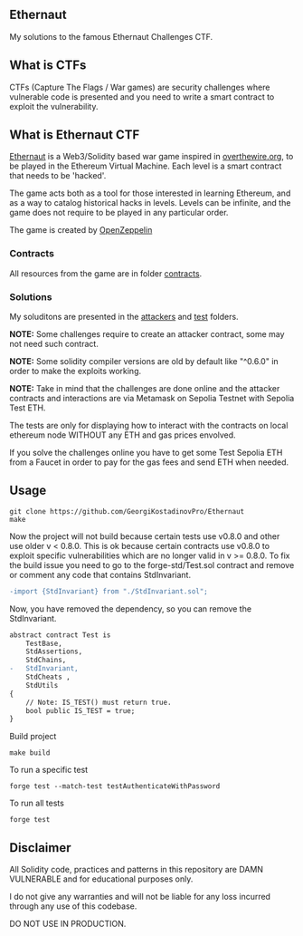 ## Ethernaut
My solutions to the famous Ethernaut Challenges CTF.

## What is CTFs
CTFs (Capture The Flags / War games) are security challenges where vulnerable code is presented and you need to write a smart contract to exploit the vulnerability.

## What is Ethernaut CTF
<a href="https://ethernaut.openzeppelin.com/">Ethernaut</a> is a Web3/Solidity based war game inspired in <a href="https://overthewire.org/wargames/">overthewire.org</a>, to be played in the Ethereum Virtual Machine. Each level is a smart contract that needs to be 'hacked'.

The game acts both as a tool for those interested in learning Ethereum, and as a way to catalog historical hacks in levels. Levels can be infinite, and the game does not require to be played in any particular order.

The game is created by <a href="https://www.openzeppelin.com/">OpenZeppelin</a>

### Contracts
All resources from the game are in folder <a href="./src/contracts">contracts</a>.

### Solutions
My soluditons are presented in the <a href="./src/attackers/">attackers</a> and <a href="./test">test</a> folders.

<strong>NOTE:</strong> Some challenges require to create an attacker contract, some may not need such contract.

<strong>NOTE:</strong> Some solidity compiler versions are old by default like "^0.6.0" in order to make the exploits working.

<strong>NOTE:</strong> Take in mind that the challenges are done online and the attacker contracts and interactions are via Metamask on Sepolia Testnet with Sepolia Test ETH.

The tests are only for displaying how to interact with the contracts on local ethereum node WITHOUT any ETH and gas prices envolved.

If you solve the challenges online you have to get some Test Sepolia ETH from a Faucet in order to pay for the gas fees and send ETH when needed.
 
## Usage
```shell
git clone https://github.com/GeorgiKostadinovPro/Ethernaut
make
```

Now the project will not build because certain tests use v0.8.0 and other use older v < 0.8.0.
This is ok because certain contracts use v0.8.0 to exploit specific vulnerabilities which are no longer valid in v >= 0.8.0.
To fix the build issue you need to go to the forge-std/Test.sol contract and remove or comment any code that contains StdInvariant.
```diff
-import {StdInvariant} from "./StdInvariant.sol";
```
Now, you have removed the dependency, so you can remove the StdInvariant.
```diff
abstract contract Test is
    TestBase,
    StdAssertions,
    StdChains,
-   StdInvariant,
    StdCheats ,
    StdUtils
{
    // Note: IS_TEST() must return true.
    bool public IS_TEST = true;
}
```

Build project
```shell
make build
```

To run a specific test
```shell
forge test --match-test testAuthenticateWithPassword
```
To run all tests
```shell
forge test
```

## Disclaimer
All Solidity code, practices and patterns in this repository are DAMN VULNERABLE and for educational purposes only.

I do not give any warranties and will not be liable for any loss incurred through any use of this codebase.

DO NOT USE IN PRODUCTION.
